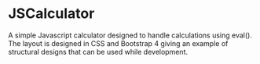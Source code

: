 # JSCalculator
A simple Javascript calculator designed to handle calculations using eval().
The layout is designed in CSS and Bootstrap 4 giving an example of structural designs that can be used while development.
